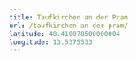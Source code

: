 ```yaml
---
title: Taufkirchen an der Pram
url: /taufkirchen-an-der-pram/
latitude: 48.410078500000004
longitude: 13.5375533
---
```

